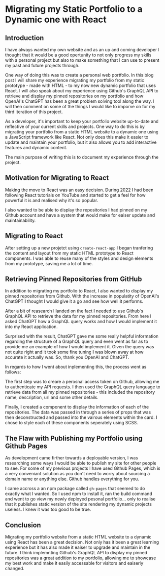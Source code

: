 # Migrating my Static Portfolio to a Dynamic one with React 

## Introduction
I have always wanted my own website and as an up and coming developer I thought that it would be a good opertunity to not only progress my skills with a personal project but also to make something that I can use to present my past and future projects through.  

One way of doing this was to create a personal web portfolio. In this blog post I will share my experience migrating my portfolio from my static prototype - made with HTML - to my now new dynamic portfolio that uses React. I will also speak about my experience using Github's GraphQL API to retrieve and display my pinned repositories on my portfolio and how OpenAI's ChatGPT has been a great problem solving tool along the way. I will then comment on some of the things I would like to imporve on for my third iteration of this project. 

As a developer, it's important to keep your portfolio website up-to-date and reflective of your current skills and projects. One way to do this is by migrating your portfolio from a static HTML website to a dynamic one using a JavaScript framework like React. Not only does this make it easier to update and maintain your portfolio, but it also allows you to add interactive features and dynamic content.

The main purpose of writing this is to document my experience through the project. 

## Motivation for Migrating to React 
Making the move to React was an easy decision. During 2022 I had been following React tutorials on YouTube and started to get a feel for how powerful it is and realised why it's so popular. 

I also wanted to be able to display the repositories I had pinned on my Github account and have a system that would make for eaiser update and maintainability. 


## Migrating to React
After setting up a new projetct using `create-react-app` I began tranfering the content and layout from my static HTML prototype to React components. I was able to reuse many of the styles and design elements from my prototype, saving me a lot of time. 

## Retrieving Pinned Repositories from GitHub
In addition to migrating my portfolio to React, I also wanted to display my pinned repositories from Github. With the increase in populatity of OpenAI's ChatGPT I thought I would give it a go and see how well it performs. 

After a bit of reasearch I landed on the fact I needed to use Github's GraphQL API to retrieve the data for my pinned repositories. From here I asked ChatGPT how a GraphQL query works and how I would implement it into my React application. 

Surprised with the result, ChatGPT gave me some really helpful information regarding the structure of a GraphQL query and even went as far as to provide me an example of how I would implement it. Given the query was not quite right and it took some fine tuning I was blown away at how accurate it actually was. So, thank you OpenAI and ChatGPT. 

In regards to how I went about inplementing this, the process went as follows: 

The first step was to creare a perosnal access token on Github, allowing me to authenticate my API requests. I then used the GraphQL query language to retrieve data from all my pinned repositories - this included the repository name, description, url and some other details.

Finally, I created a component to display the information of each of the repositories. The data was passed in through a series of props that was then deconstructed and passed into the vairous elements within the card. I chose to style each of these components seperately using SCSS. 

## The Flaw with Publishing my Portfolio using Github Pages
As development came firther towards a deployable version, I was researching some ways I would be able to publish my site for other people to see. For some of my previous projects I have used Github Pages, which is a very conveniant solution as you don't need to worry about sourcing a domain name or anything else. Github handles everything for you. 


I came accross a an npm package called `gh-pages` that seemed to do exactly what I wanted. So I used npm to install it, ran the build command and went to go view my newly deployed pesonal portfolio... only to realise that it publishes static version of the site rendering my dynamic projects useless. I knew it was too good to be true.


## Conclusion
Migrating my portfolio website from a static HTML website to a dynamic using React has been a great decision. Not only has it been a great learning experience but it has also made it  eaiser to upgrade and maintain in the future. I think implemnting Github's GraphQL API to display my pinned repositories was a great addition to my portfolio, allowing me to showcase my best work and make it easily accessable for visitors and eaiserly changed. 